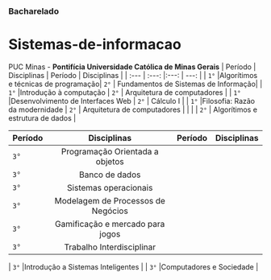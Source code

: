 ### Bacharelado 
# Sistemas-de-informacao 
 PUC Minas - **Pontifícia Universidade Católica de Minas Gerais**
| Período  | Disciplinas                         | Período    | Disciplinas                              |
| :---     |        :---:                        |:---:       | ---:                                     |
| `1°`     |Algorítimos e técnicas de programação| `2°`       |     Fundamentos de Sistemas de Informação|
| `1°`     |Introdução à computação              | `2°`       |     Arquitetura de computadores          |
| `1°`     |Desenvolvimento de Interfaces Web    | `2°`       |     Cálculo I                            |
| `1°`     |Filosofia: Razão da modernidade      | `2°`       |     Arquitetura de computadores          |
|          |                                     | `2°`       |     Algorítimos e estrutura de dados     |

| Período  | Disciplinas                         | Período    | Disciplinas                              |
| :---     |        :---:                        |:---:       | ---:                                     |
| `3°`     |Programação Orientada a objetos      | 
| `3°`     |Banco de dados                       | 
| `3°`     |Sistemas operacionais                | 
| `3°`     |Modelagem de Processos de Negócios   | 
| `3°`     |Gamificação e mercado para jogos	    | 
| `3°`     |Trabalho Interdisciplinar	           | 

| `3°`     |Introdução a Sistemas Inteligentes   | 
| `3°`     |Computadores e Sociedade             |    
